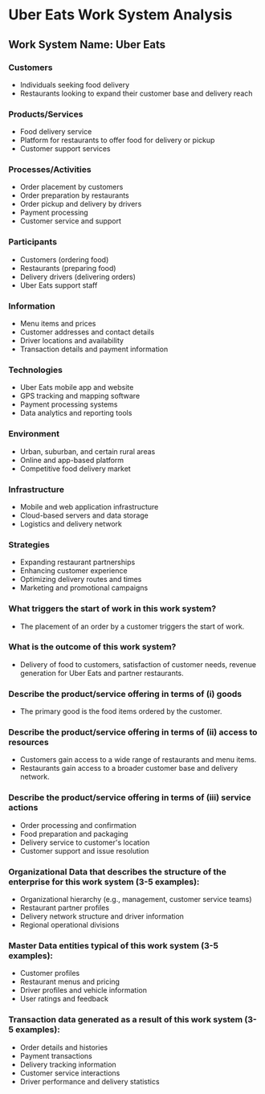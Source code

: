 # Uber Eats Work System Analysis

## Work System Name: Uber Eats

### Customers
- Individuals seeking food delivery
- Restaurants looking to expand their customer base and delivery reach

### Products/Services
- Food delivery service
- Platform for restaurants to offer food for delivery or pickup
- Customer support services

### Processes/Activities
- Order placement by customers
- Order preparation by restaurants
- Order pickup and delivery by drivers
- Payment processing
- Customer service and support

### Participants
- Customers (ordering food)
- Restaurants (preparing food)
- Delivery drivers (delivering orders)
- Uber Eats support staff

### Information
- Menu items and prices
- Customer addresses and contact details
- Driver locations and availability
- Transaction details and payment information

### Technologies
- Uber Eats mobile app and website
- GPS tracking and mapping software
- Payment processing systems
- Data analytics and reporting tools

### Environment
- Urban, suburban, and certain rural areas
- Online and app-based platform
- Competitive food delivery market

### Infrastructure
- Mobile and web application infrastructure
- Cloud-based servers and data storage
- Logistics and delivery network

### Strategies
- Expanding restaurant partnerships
- Enhancing customer experience
- Optimizing delivery routes and times
- Marketing and promotional campaigns

### What triggers the start of work in this work system?
- The placement of an order by a customer triggers the start of work.

### What is the outcome of this work system?
- Delivery of food to customers, satisfaction of customer needs, revenue generation for Uber Eats and partner restaurants.

### Describe the product/service offering in terms of (i) goods
- The primary good is the food items ordered by the customer.

### Describe the product/service offering in terms of (ii) access to resources
- Customers gain access to a wide range of restaurants and menu items.
- Restaurants gain access to a broader customer base and delivery network.

### Describe the product/service offering in terms of (iii) service actions
- Order processing and confirmation
- Food preparation and packaging
- Delivery service to customer's location
- Customer support and issue resolution

### Organizational Data that describes the structure of the enterprise for this work system (3-5 examples):
- Organizational hierarchy (e.g., management, customer service teams)
- Restaurant partner profiles
- Delivery network structure and driver information
- Regional operational divisions

### Master Data entities typical of this work system (3-5 examples):
- Customer profiles
- Restaurant menus and pricing
- Driver profiles and vehicle information
- User ratings and feedback

### Transaction data generated as a result of this work system (3-5 examples):
- Order details and histories
- Payment transactions
- Delivery tracking information
- Customer service interactions
- Driver performance and delivery statistics
